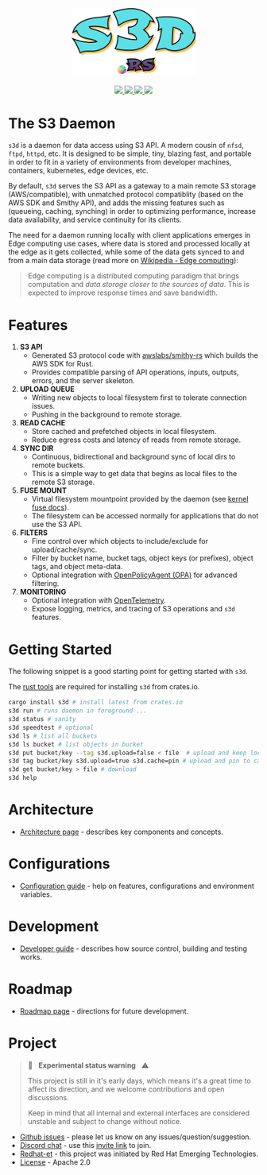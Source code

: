 <div id="top"></div>
<div align="center" style="background-color: hsla(0,0,0%,0.1); text-align: center">
  <a alt="s3d logo" href="https://s3d.rs" style="background-color: hsla(0,0,0%,0.1); text-align: center">
    <img alt="s3d" src="s3d.png" width="250" />
  </a>
</div>
<br />
<div align="center">
  <a alt="crate" href="https://crates.io/crates/s3d">
    <img src="https://img.shields.io/crates/v/s3d.svg?color=success&logo=rust&logoColor=white" />
  </a>
  <a alt="build" href="https://github.com/s3d-rs/s3d/actions">
    <!-- <img src="https://github.com/s3d-rs/s3d/workflows/build/badge.svg" /> -->
    <img src="https://img.shields.io/github/checks-status/s3d-rs/s3d/main?logo=github&logoColor=white" />
  </a>
  <a alt="discord" href="https://discord.com/channels/897764851580035072">
    <img src="https://img.shields.io/discord/897764851580035072?color=success&logo=discord&logoColor=white" />
  </a>
  <a alt="license" href="LICENSE">
    <img src="https://img.shields.io/github/license/s3d-rs/s3d?color=success" />
  </a>
  <!--
  <a alt="releases" href="https://github.com/s3d-rs/s3d/releases/latest">
    <img src="https://img.shields.io/github/v/release/s3d-rs/s3d" />
  </a>
  <a alt="s3d at docs.rs" href="http://docs.rs/s3d">
    <img src="https://docs.rs/s3d/badge.svg" />
  </a>
  -->
</div>

# The S3 Daemon

`s3d` is a daemon for data access using S3 API. A modern cousin of `nfsd`, `ftpd`, `httpd`, etc. It is designed to be simple, tiny, blazing fast, and portable in order to fit in a variety of environments from developer machines, containers, kubernetes, edge devices, etc.

By default, `s3d` serves the S3 API as a gateway to a main remote S3 storage (AWS/compatible), with unmatched protocol compatiblity (based on the AWS SDK and Smithy API), and adds the missing features such as (queueing, caching, synching) in order to optimizing performance, increase data availability, and service continuity for its clients.

The need for a daemon running locally with client applications emerges in Edge computing use cases, where data is stored and processed locally at the edge as it gets collected, while some of the data gets synced to and from a main data storage (read more on [Wikipedia - Edge computing](https://en.wikipedia.org/wiki/Edge_computing)):

> Edge computing is a distributed computing paradigm that brings computation and _data storage closer to the sources of data_.
> This is expected to improve response times and save bandwidth.

# Features

1. **S3 API**
   - Generated S3 protocol code with [awslabs/smithy-rs](https://github.com/awslabs/smithy-rs) which builds the AWS SDK for Rust.
   - Provides compatible parsing of API operations, inputs, outputs, errors, and the server skeleton.
1. **UPLOAD QUEUE**
   - Writing new objects to local filesystem first to tolerate connection issues.
   - Pushing in the background to remote storage.
1. **READ CACHE**
   - Store cached and prefetched objects in local filesystem.
   - Reduce egress costs and latency of reads from remote storage.
1. **SYNC DIR**
   - Continuous, bidirectional and background sync of local dirs to remote buckets.
   - This is a simple way to get data that begins as local files to the remote S3 storage.
1. **FUSE MOUNT**
   - Virtual filesystem mountpoint provided by the daemon (see [kernel fuse docs](https://www.kernel.org/doc/html/latest/filesystems/fuse.html)).
   - The filesystem can be accessed normally for applications that do not use the S3 API.
1. **FILTERS**
   - Fine control over which objects to include/exclude for upload/cache/sync.
   - Filter by bucket name, bucket tags, object keys (or prefixes), object tags, and object meta-data.
   - Optional integration with [OpenPolicyAgent (OPA)](https://www.openpolicyagent.org) for advanced filtering.
1. **MONITORING**
   - Optional integration with [OpenTelemetry](https://opentelemetry.io).
   - Expose logging, metrics, and tracing of S3 operations and `s3d` features.

# Getting Started

The following snippet is a good starting point for getting started with `s3d`.

The [rust tools](https://www.rust-lang.org/tools/install) are required for installing `s3d` from crates.io.

```bash
cargo install s3d # install latest from crates.io
s3d run # runs daemon in foreground ...
s3d status # sanity
s3d speedtest # optional
s3d ls # list all buckets
s3d ls bucket # list objects in bucket
s3d put bucket/key --tag s3d.upload=false < file  # upload and keep local only
s3d tag bucket/key s3d.upload=true s3d.cache=pin # upload and pin to cache
s3d get bucket/key > file # download
s3d help
```

# Architecture

- [Architecture page](docs/architecture.md) - describes key components and concepts.

# Configurations

- [Configuration guide](docs/config.md) - help on features, configurations and environment variables.

# Development

- [Developer guide](docs/dev.md) - describes how source control, building and testing works.

# Roadmap

- [Roadmap page](docs/roadmap.md) - directions for future development.

# Project

> :telescope: &nbsp; **Experimental status warning** &nbsp; :warning:
>
> This project is still in it's early days, which means it's a great time to affect its direction, and we welcome contributions and open discussions.
>
> Keep in mind that all internal and external interfaces are considered unstable and subject to change without notice.

- [Github issues](https://github.com/s3d-rs/s3d/issues) - please let us know on any issues/question/suggestion.
- [Discord chat](https://discord.com/channels/897764851580035072) - use this [invite link](https://discord.gg/kPWHDuCdhh) to join.
- [Redhat-et](https://github.com/redhat-et) - this project was initiated by Red Hat Emerging Technologies.
- [License](LICENSE) - Apache 2.0
